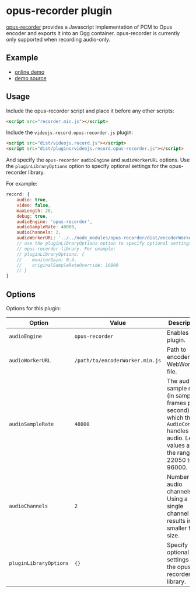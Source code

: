 # opus-recorder plugin

[opus-recorder](https://github.com/chris-rudmin/Recorderjs) provides a Javascript
implementation of PCM to Opus encoder and exports it into an Ogg container.
opus-recorder is currently only supported when recording audio-only.

## Example

- [online demo](https://collab-project.github.io/videojs-record/demo/audio-only-opus.html)
- [demo source](https://github.com/collab-project/videojs-record/blob/master/examples/plugins/audio-only-opus.html)

## Usage

Include the opus-recorder script and place it before any other scripts:

```html
<script src="recorder.min.js"></script>
```

Include the `videojs.record.opus-recorder.js` plugin:

```html
<script src="dist/videojs.record.js"></script>
<script src="dist/plugins/videojs.record.opus-recorder.js"></script>
```

And specify the `opus-recorder` `audioEngine` and `audioWorkerURL` options.
Use the `pluginLibraryOptions` option to specify optional settings for the opus-recorder library.

For example:

```javascript
record: {
    audio: true,
    video: false,
    maxLength: 20,
    debug: true,
    audioEngine: 'opus-recorder',
    audioSampleRate: 48000,
    audioChannels: 2,
    audioWorkerURL: '../../node_modules/opus-recorder/dist/encoderWorker.min.js'
    // use the pluginLibraryOptions option to specify optional settings for the
    // opus-recorder library. For example:
    // pluginLibraryOptions: {
    //    monitorGain: 0.4,
    //    originalSampleRateOverride: 16000
    // }
}
```

## Options

Options for this plugin:

| Option | Value | Description |
| --- | --- | --- |
| `audioEngine` | `opus-recorder` | Enables the plugin. |
| `audioWorkerURL` | `/path/to/encoderWorker.min.js` | Path to encoder WebWorker file. |
| `audioSampleRate` | `48000` | The audio sample rate (in sample-frames per second) at which the `AudioContext` handles audio. Legal values are in the range of 22050 to 96000. |
| `audioChannels` | `2` | Number of audio channels. Using a single channel results in a smaller file size. |
| `pluginLibraryOptions` | `{}` | Specify optional settings for the opus-recorder library. |
